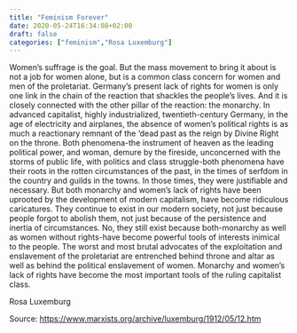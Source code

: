 ```yaml
---
title: "Feminism Forever"
date: 2020-05-24T16:34:08+02:00
draft: false
categories: ["feminism","Rosa Luxemburg"]
---
```


Women’s suffrage is the goal. But the mass movement to bring it about is not a job for women alone, but is a common class concern for women and men of the proletariat. Germany’s present lack of rights for women is only one link in the chain of the reaction that shackles the people’s lives. And it is closely connected with the other pillar of the reaction: the monarchy. In advanced capitalist, highly industrialized, twentieth-century Germany, in the age of electricity and airplanes, the absence of women’s political rights is as much a reactionary remnant of the ‘dead past as the reign by Divine Right on the throne. Both phenomena-the instrument of heaven as the leading political power, and woman, demure by the fireside, unconcerned with the storms of public life, with politics and class struggle-both phenomena have their roots in the rotten circumstances of the past, in the times of serfdom in the country and guilds in the towns. In those times, they were justifiable and necessary. But both monarchy and women’s lack of rights have been uprooted by the development of modern capitalism, have become ridiculous caricatures. They continue to exist in our modern society, not just because people forgot to abolish them, not just because of the persistence and inertia of circumstances. No, they still exist because both-monarchy as well as women without rights-have become powerful tools of interests inimical to the people. The worst and most brutal advocates of the exploitation and enslavement of the proletariat are entrenched behind throne and altar as well as behind the political enslavement of women. Monarchy and women’s lack of rights have become the most important tools of the ruling capitalist class.

Rosa Luxemburg

Source: https://www.marxists.org/archive/luxemburg/1912/05/12.htm

